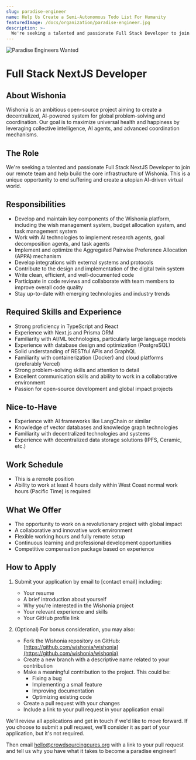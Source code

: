 ```yaml
---
slug: paradise-engineer
name: Help Us Create a Semi-Autonomous Todo List For Humanity
featuredImage: /docs/organization/paradise-engineer.jpg
description: >-
  We're seeking a talented and passionate Full Stack Developer to join our remote team and help build the core infrastructure of Wishonia. This is a unique opportunity to work on cutting-edge technology that has the potential to make a significant positive impact on the world.
---
```


![Paradise Engineers Wanted](../../images/paradise-engineers-wanted-wide.png)

# Full Stack NextJS Developer 

## About Wishonia

Wishonia is an ambitious open-source project aiming to create a decentralized, AI-powered system for global problem-solving and coordination. Our goal is to maximize universal health and happiness by leveraging collective intelligence, AI agents, and advanced coordination mechanisms.

## The Role

We're seeking a talented and passionate Full Stack NextJS Developer to join our remote team and help build the core infrastructure of Wishonia. This is a unique opportunity to end suffering and create a utopian AI-driven virtual world.

## Responsibilities

- Develop and maintain key components of the Wishonia platform, including the wish management system, budget allocation system, and task management system
- Work with AI technologies to implement research agents, goal decomposition agents, and task agents
- Implement and optimize the Aggregated Pairwise Preference Allocation (APPA) mechanism
- Develop integrations with external systems and protocols
- Contribute to the design and implementation of the digital twin system
- Write clean, efficient, and well-documented code
- Participate in code reviews and collaborate with team members to improve overall code quality
- Stay up-to-date with emerging technologies and industry trends

## Required Skills and Experience

- Strong proficiency in TypeScript and React
- Experience with Next.js and Prisma ORM
- Familiarity with AI/ML technologies, particularly large language models
- Experience with database design and optimization (PostgreSQL)
- Solid understanding of RESTful APIs and GraphQL
- Familiarity with containerization (Docker) and cloud platforms (preferably Vercel)
- Strong problem-solving skills and attention to detail
- Excellent communication skills and ability to work in a collaborative environment
- Passion for open-source development and global impact projects

## Nice-to-Have

- Experience with AI frameworks like LangChain or similar
- Knowledge of vector databases and knowledge graph technologies
- Familiarity with decentralized technologies and systems
- Experience with decentralized data storage solutions (IPFS, Ceramic, etc.)

## Work Schedule

- This is a remote position
- Ability to work at least 4 hours daily within West Coast normal work hours (Pacific Time) is required

## What We Offer

- The opportunity to work on a revolutionary project with global impact
- A collaborative and innovative work environment
- Flexible working hours and fully remote setup
- Continuous learning and professional development opportunities
- Competitive compensation package based on experience

## How to Apply

1. Submit your application by email to [contact email] including:
   - Your resume
   - A brief introduction about yourself
   - Why you're interested in the Wishonia project
   - Your relevant experience and skills
   - Your GitHub profile link

2. (Optional) For bonus consideration, you may also:
   - Fork the Wishonia repository on GitHub: [https://github.com/wishonia/wishonia](https://github.com/wishonia/wishonia)
   - Create a new branch with a descriptive name related to your contribution
   - Make a meaningful contribution to the project. This could be:
     - Fixing a bug
     - Implementing a small feature
     - Improving documentation
     - Optimizing existing code
   - Create a pull request with your changes
   - Include a link to your pull request in your application email

We'll review all applications and get in touch if we'd like to move forward. If you choose to submit a pull request, we'll consider it as part of your application, but it's not required.

Then email [hello@crowdsourcingcures.org](mailto:hello@crowdsourcingcures.org) with a link to your pull request and tell us why you have what it takes to become a paradise engineer!
